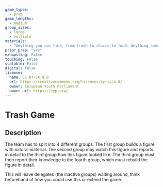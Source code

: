 ```yaml
---
game_types:
  - prob
game_lengths:
  - medium
group_sizes:
  - large
  - multiple
materials:
  - "Anything you can find, from trash to chairs to food. Anything something can be build of."
prior_prep: "yes"
exhausting: False
touching: False
scalable: False
digital: False
license:
  name: CC BY-SA 4.0
  url: https://creativecommons.org/licenses/by-sa/4.0/
  owner: European Youth Parliament
  owner_url: https://eyp.org/
---
```

# Trash Game

## Description
The team has to split into 4 different groups. The first group builds a figure with natural material. The second group may watch this figure and reports in detail to the third group how this figure looked like. The third group must then report their knowledge to the fourth group, which must rebuild the figure in detail.

This will leave delegates (the inactive groups) waiting around, think beforehand of how you could use this or extend the game.

